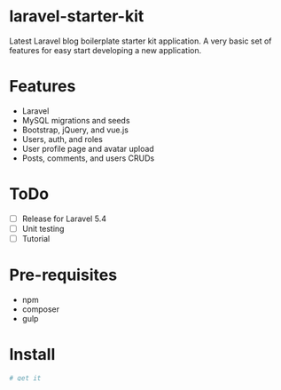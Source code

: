 # laravel-starter-kit

Latest Laravel blog boilerplate starter kit application. A very basic set of features for easy start developing a new application.

# Features

* Laravel
* MySQL migrations and seeds
* Bootstrap, jQuery, and vue.js
* Users, auth, and roles
* User profile page and avatar upload
* Posts, comments, and users CRUDs

# ToDo

- [ ] Release for Laravel 5.4
- [ ] Unit testing
- [ ] Tutorial

# Pre-requisites

 * npm
 * composer
 * gulp

# Install

```bash
# get it
$ git clone https://github.com/alecksmart/laravel-starter-kit.git
# edit config
$ cd laravel-starter-kit
$ mkdir -p bootstrap/cache/
$ vim config/database.php
$ cp .env.example .env
$ vim .env
# install
$ composer install
$ npm install
$ php artisan key:generate
$ php artisan config:clear
# run
$ php artisan migrate --seed
#   or
$ php artisan migrate:refresh --seed
# for development, in another console
$ gulp watch
# finally:
$ php artisan serve
```

# Notes

We will try to keep this up-to-date. At the moment of writing, the latest Laravel version is 5.4.